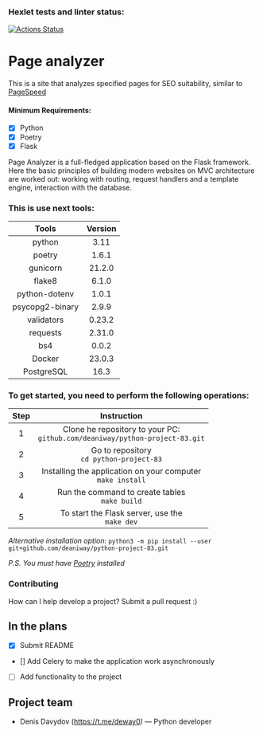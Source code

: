 ### Hexlet tests and linter status:
[![Actions Status](https://github.com/deaniway/python-project-83/actions/workflows/hexlet-check.yml/badge.svg)](https://github.com/deaniway/python-project-83/actions)


# Page analyzer
This is a site that analyzes specified pages for SEO suitability, similar to [PageSpeed](https://pagespeed.web.dev/)


#### Minimum Requirements:
 - [x] Python    
 - [x] Poetry
 - [x] Flask

Page Analyzer is a full-fledged application based on the Flask framework. 
Here the basic principles of building modern websites on MVC architecture are worked out: working with routing, 
request handlers and a template engine, interaction with the database.


### This is  use next tools:

|      Tools      | Version |
|:---------------:|:-------:|
|     python      |  3.11   |
|     poetry      |  1.6.1  |
|    gunicorn     | 21.2.0  |
|     flake8      |  6.1.0  |
|  python-dotenv  |  1.0.1  |
| psycopg2-binary |  2.9.9  |
|   validators    | 0.23.2  |
|    requests     | 2.31.0  |
|       bs4       |  0.0.2  |
|     Docker      | 23.0.3  |
|   PostgreSQL    |  16.3   |





### To get started, you need to perform the following operations:

| Step |                                   Instruction                                   |
|:----:|:-------------------------------------------------------------------------------:|
|  1   | Clone he repository to your PC:<br/>`github.com/deaniway/python-project-83.git` |
|  2   |                   Go to repository<br/>`cd python-project-83`                   |
|  3   |         Installing the application on your computer<br/>`make install`          | 
|  4   |                Run the command to create tables<br/>`make build`                | 
|  5   |            To start the Flask server, use the<br/>`make dev`                    |



*Alternative installation option:* `python3 -m pip install --user git+github.com/deaniway/python-project-83.git`

*P.S.* *You must have [Poetry](https://python-poetry.org) installed*



### Contributing

How can I help develop a project? Submit a pull request :)




## In the plans
- [x] Submit README
- [] Add Сelery to make the application work asynchronously
- [ ] Add functionality to the project



## Project team
- Denis Davydov (https://t.me/deway0) — Python developer
